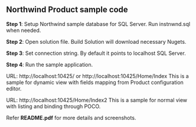 ## Northwind Product sample code

**Step 1**: Setup Northwind sample database for SQL Server. Run instnwnd.sql when needed.

**Step 2**: Open solution file. Build Solution will download necessary Nugets.

**Step 3**: Set connection string. By default it points to localhost SQL Server.

**Step 4**: Run the sample application.

URL: http://localhost:10425/ or http://localhost:10425/Home/Index
This is a sample for dynamic view with fields mapping from Product configuration editor.

URL: http://localhost:10425/Home/Index2
This is a sample for normal view with listing and binding through POCO.

Refer **README.pdf** for more details and screenshots.
